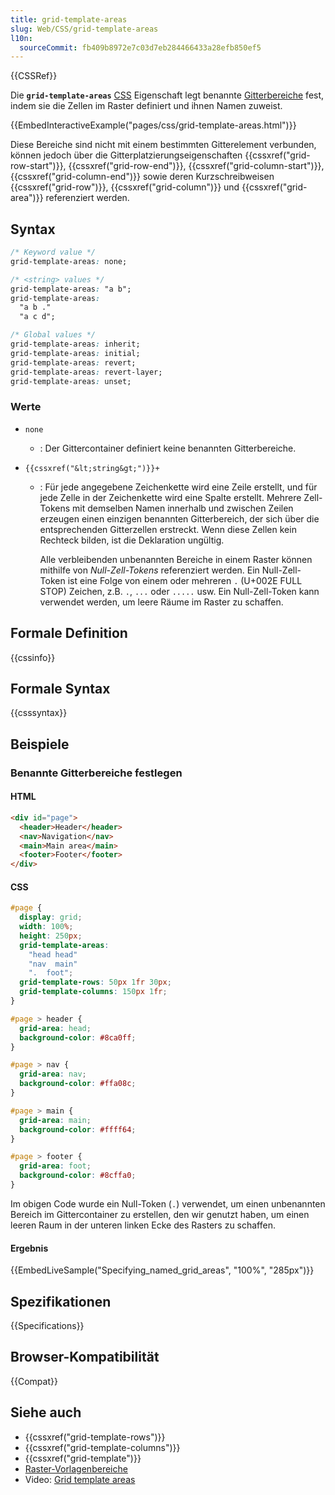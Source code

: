 ```yaml
---
title: grid-template-areas
slug: Web/CSS/grid-template-areas
l10n:
  sourceCommit: fb409b8972e7c03d7eb284466433a28efb850ef5
---
```


{{CSSRef}}

Die **`grid-template-areas`** [CSS](/de/docs/Web/CSS) Eigenschaft legt benannte [Gitterbereiche](/de/docs/Glossary/grid_areas) fest, indem sie die Zellen im Raster definiert und ihnen Namen zuweist.

{{EmbedInteractiveExample("pages/css/grid-template-areas.html")}}

Diese Bereiche sind nicht mit einem bestimmten Gitterelement verbunden, können jedoch über die Gitterplatzierungseigenschaften {{cssxref("grid-row-start")}}, {{cssxref("grid-row-end")}}, {{cssxref("grid-column-start")}}, {{cssxref("grid-column-end")}} sowie deren Kurzschreibweisen {{cssxref("grid-row")}}, {{cssxref("grid-column")}} und {{cssxref("grid-area")}} referenziert werden.

## Syntax

```css
/* Keyword value */
grid-template-areas: none;

/* <string> values */
grid-template-areas: "a b";
grid-template-areas:
  "a b ."
  "a c d";

/* Global values */
grid-template-areas: inherit;
grid-template-areas: initial;
grid-template-areas: revert;
grid-template-areas: revert-layer;
grid-template-areas: unset;
```

### Werte

- `none`
  - : Der Gittercontainer definiert keine benannten Gitterbereiche.
- `{{cssxref("&lt;string&gt;")}}+`

  - : Für jede angegebene Zeichenkette wird eine Zeile erstellt, und für jede Zelle in der Zeichenkette wird eine Spalte erstellt. Mehrere Zell-Tokens mit demselben Namen innerhalb und zwischen Zeilen erzeugen einen einzigen benannten Gitterbereich, der sich über die entsprechenden Gitterzellen erstreckt. Wenn diese Zellen kein Rechteck bilden, ist die Deklaration ungültig.

    Alle verbleibenden unbenannten Bereiche in einem Raster können mithilfe von _Null-Zell-Tokens_ referenziert werden. Ein Null-Zell-Token ist eine Folge von einem oder mehreren `.` (U+002E FULL STOP) Zeichen, z.B. `.`, `...` oder `.....` usw. Ein Null-Zell-Token kann verwendet werden, um leere Räume im Raster zu schaffen.

## Formale Definition

{{cssinfo}}

## Formale Syntax

{{csssyntax}}

## Beispiele

### Benannte Gitterbereiche festlegen

#### HTML

```html
<div id="page">
  <header>Header</header>
  <nav>Navigation</nav>
  <main>Main area</main>
  <footer>Footer</footer>
</div>
```

#### CSS

```css
#page {
  display: grid;
  width: 100%;
  height: 250px;
  grid-template-areas:
    "head head"
    "nav  main"
    ".  foot";
  grid-template-rows: 50px 1fr 30px;
  grid-template-columns: 150px 1fr;
}

#page > header {
  grid-area: head;
  background-color: #8ca0ff;
}

#page > nav {
  grid-area: nav;
  background-color: #ffa08c;
}

#page > main {
  grid-area: main;
  background-color: #ffff64;
}

#page > footer {
  grid-area: foot;
  background-color: #8cffa0;
}
```

Im obigen Code wurde ein Null-Token (`.`) verwendet, um einen unbenannten Bereich im Gittercontainer zu erstellen, den wir genutzt haben, um einen leeren Raum in der unteren linken Ecke des Rasters zu schaffen.

#### Ergebnis

{{EmbedLiveSample("Specifying_named_grid_areas", "100%", "285px")}}

## Spezifikationen

{{Specifications}}

## Browser-Kompatibilität

{{Compat}}

## Siehe auch

- {{cssxref("grid-template-rows")}}
- {{cssxref("grid-template-columns")}}
- {{cssxref("grid-template")}}
- [Raster-Vorlagenbereiche](/de/docs/Web/CSS/CSS_grid_layout/Grid_template_areas)
- Video: [Grid template areas](https://gridbyexample.com/video/grid-template-areas/)
